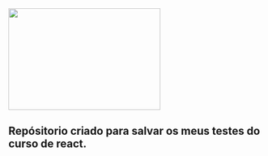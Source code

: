 <div alignt="center">
  
<img height="200" width="300" src="https://upload.wikimedia.org/wikipedia/commons/a/a7/React-icon.svg" />

</div>



## Repósitorio criado para salvar os meus testes do curso de react.




